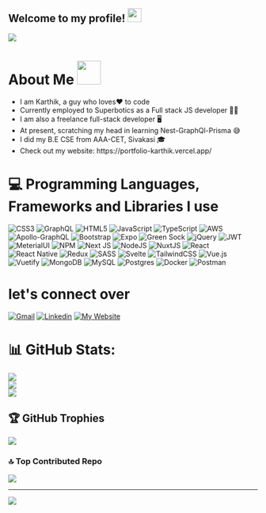 <h2 align="left">
  Welcome to my profile!
  <img src="https://media.giphy.com/media/hvRJCLFzcasrR4ia7z/giphy.gif" width="28">
</h2>

![](https://camo.githubusercontent.com/992babdffd8c74a1502de375fbdf7e4d54773242/68747470733a2f2f6d656469612e67697068792e636f6d2f6d656469612f53576f536b4e36447854737a71494b4571762f67697068792e676966)

<h1>About Me <img src="https://media.giphy.com/media/r3J4ibKEk5MafUxFue/giphy.gif" width="48" /></h1>
<ul>
  <li>I am Karthik, a guy who loves❤️ to code</li>
  <li>Currently employed to Superbotics as a Full stack JS developer 🧑‍💻</li>
  <li>I am also a freelance full-stack developer 🖥️</li>
  <li>At present, scratching my head in learning Nest-GraphQl-Prisma 😅</li>
  <li>I did my B.E CSE from AAA-CET, Sivakasi 🎓</li>
  <li>Check out my website: https://portfolio-karthik.vercel.app/</li>
</ul>

<h1>
  💻 Programming Languages, Frameworks and Libraries I use
</h1> 

![CSS3](https://img.shields.io/badge/css3-%231572B6.svg?style=for-the-badge&logo=css3&logoColor=white)
 ![GraphQL](https://img.shields.io/badge/-GraphQL-E10098?style=for-the-badge&logo=graphql&logoColor=white) 
![HTML5](https://img.shields.io/badge/html5-%23E34F26.svg?style=for-the-badge&logo=html5&logoColor=white) 
![JavaScript](https://img.shields.io/badge/javascript-%23323330.svg?style=for-the-badge&logo=javascript&logoColor=%23F7DF1E)
 ![TypeScript](https://img.shields.io/badge/typescript-%23007ACC.svg?style=for-the-badge&logo=typescript&logoColor=white) 
![AWS](https://img.shields.io/badge/AWS-%23FF9900.svg?style=for-the-badge&logo=amazon-aws&logoColor=white) 
![Apollo-GraphQL](https://img.shields.io/badge/-ApolloGraphQL-311C87?style=for-the-badge&logo=apollo-graphql) 
![Bootstrap](https://img.shields.io/badge/bootstrap-%23563D7C.svg?style=for-the-badge&logo=bootstrap&logoColor=white) 
![Expo](https://img.shields.io/badge/expo-1C1E24?style=for-the-badge&logo=expo&logoColor=#D04A37) 
![Green Sock](https://img.shields.io/badge/green%20sock-88CE02?style=for-the-badge&logo=greensock&logoColor=white) 
![jQuery](https://img.shields.io/badge/jquery-%230769AD.svg?style=for-the-badge&logo=jquery&logoColor=white) 
![JWT](https://img.shields.io/badge/JWT-black?style=for-the-badge&logo=JSON%20web%20tokens) 
![MeterialUI](https://img.shields.io/badge/MUI-%230081CB.svg?style=for-the-badge&logo=material-ui&logoColor=white) 
![NPM](https://img.shields.io/badge/NPM-%23000000.svg?style=for-the-badge&logo=npm&logoColor=white) 
![Next JS](https://img.shields.io/badge/Next-black?style=for-the-badge&logo=next.js&logoColor=white)
 ![NodeJS](https://img.shields.io/badge/node.js-6DA55F?style=for-the-badge&logo=node.js&logoColor=white) 
![NuxtJS](https://img.shields.io/badge/Nuxt-black?style=for-the-badge&logo=nuxt.js&logoColor=white) 
![React](https://img.shields.io/badge/react-%2320232a.svg?style=for-the-badge&logo=react&logoColor=%2361DAFB)
 ![React Native](https://img.shields.io/badge/react_native-%2320232a.svg?style=for-the-badge&logo=react&logoColor=%2361DAFB)
 ![Redux](https://img.shields.io/badge/redux-%23593d88.svg?style=for-the-badge&logo=redux&logoColor=white) 
![SASS](https://img.shields.io/badge/SASS-hotpink.svg?style=for-the-badge&logo=SASS&logoColor=white)
 ![Svelte](https://img.shields.io/badge/svelte-%23f1413d.svg?style=for-the-badge&logo=svelte&logoColor=white)
 ![TailwindCSS](https://img.shields.io/badge/tailwindcss-%2338B2AC.svg?style=for-the-badge&logo=tailwind-css&logoColor=white) 
![Vue.js](https://img.shields.io/badge/vuejs-%2335495e.svg?style=for-the-badge&logo=vuedotjs&logoColor=%234FC08D) 
![Vuetify](https://img.shields.io/badge/Vuetify-1867C0?style=for-the-badge&logo=vuetify&logoColor=AEDDFF)
 ![MongoDB](https://img.shields.io/badge/MongoDB-%234ea94b.svg?style=for-the-badge&logo=mongodb&logoColor=white)
 ![MySQL](https://img.shields.io/badge/mysql-%2300f.svg?style=for-the-badge&logo=mysql&logoColor=white)
 ![Postgres](https://img.shields.io/badge/postgres-%23316192.svg?style=for-the-badge&logo=postgresql&logoColor=white) 
![Docker](https://img.shields.io/badge/docker-%230db7ed.svg?style=for-the-badge&logo=docker&logoColor=white) 
![Postman](https://img.shields.io/badge/Postman-FF6C37?style=for-the-badge&logo=postman&logoColor=white)

<h1>let's connect over </h1>
   <a href="mailto:karthikofficial20020@gmail.com"><img alt="Gmail" src="https://img.shields.io/badge/Gmail-D14836?style=for-the-badge&logo=gmail&logoColor=white"></a>
   <a href="https://www.linkedin.com/in/developerkarthik/"><img alt="Linkedin" src="https://img.shields.io/badge/linkedin-%230077B5.svg?style=for-the-badge&logo=linkedin&logoColor=white"></a>
   <a href="https://portfolio-karthik.vercel.app/"> <img alt="My Website" src ="https://img.shields.io/website?style=for-the-badge&up_message=portfolio&url=https%3A%2F%2Fmukulrajpoot.com"> </a>
   
# 📊 GitHub Stats:
![](https://github-readme-stats.vercel.app/api?username=karthiksk123&theme=synthwave&hide_border=false&include_all_commits=true&count_private=false)<br/>
![](https://github-readme-streak-stats.herokuapp.com/?user=karthiksk123&theme=synthwave&hide_border=false)<br/>
![](https://github-readme-stats.vercel.app/api/top-langs/?username=karthiksk123&theme=synthwave&hide_border=false&include_all_commits=true&count_private=false&layout=compact)

## 🏆 GitHub Trophies
![](https://github-profile-trophy.vercel.app/?username=karthiksk123&theme=onedark&no-frame=true&no-bg=false&margin-w=4)

### 🔝 Top Contributed Repo
![](https://github-contributor-stats.vercel.app/api?username=karthiksk123&limit=5&theme=onedark&combine_all_yearly_contributions=true)

---
[![](https://visitcount.itsvg.in/api?id=karthiksk123&icon=1&color=0)](https://visitcount.itsvg.in)

